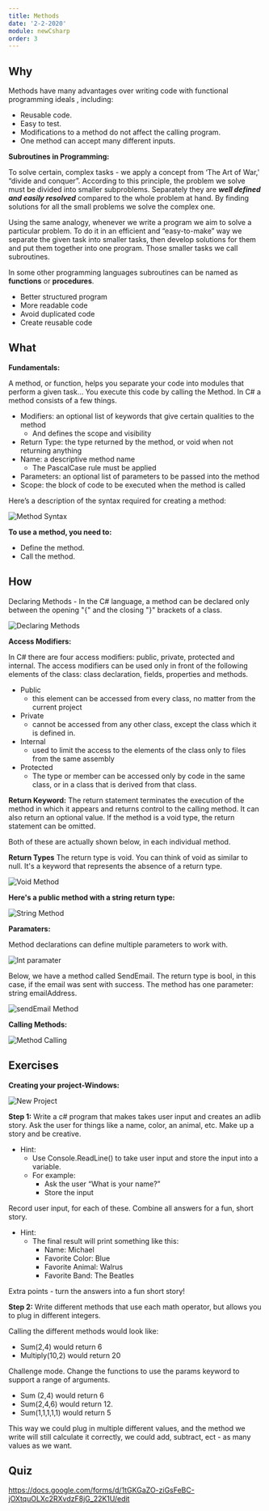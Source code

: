 ```yaml
---
title: Methods
date: '2-2-2020'
module: newCsharp
order: 3
---
```


## Why

Methods have many advantages over writing code with functional programming ideals , including:

* Reusable code.
* Easy to test.
* Modifications to a method do not affect the calling program.
* One method can accept many different inputs.

**Subroutines in Programming:**

To solve certain, complex tasks - we apply a concept from ‘The Art of War,' “divide and conquer”. According to this principle, the problem we solve must be divided into smaller subproblems. Separately they are ***well defined and easily resolved*** compared to the whole problem at hand. By finding solutions for all the small problems we solve the complex one.

Using the same analogy, whenever we write a program we aim to solve a particular problem. To do it in an efficient and “easy-to-make” way we separate the given task into smaller tasks, then develop solutions for them and put them together into one program. Those smaller tasks we call subroutines.

In some other programming languages subroutines can be named as **functions** or **procedures**.

* Better structured program
* More readable code
* Avoid duplicated code
* Create reusable code

## What

**Fundamentals:**

A method, or function, helps you separate your code into modules that perform a given task... You execute this code by calling the Method. In C# a method consists of a few things.

* Modifiers: an optional list of keywords that give certain qualities to the method
  * And defines the scope and visibility
* Return Type: the type returned by the method, or void when not returning anything
* Name: a descriptive method name
  * The PascalCase rule must be applied
* Parameters: an optional list of parameters to be passed into the method
* Scope: the block of code to be executed when the method is called

Here’s a description of the syntax required for creating a method:

![Method Syntax](../images/methodsEx0.png "Method Syntax")

**To use a method, you need to:**

* Define the method.
* Call the method.

## How

Declaring Methods - In the C# language, a method can be declared only between the opening "{" and the closing "}" brackets of a class.

![Declaring Methods](../images/methodsEx1.png "Declaring Methods")

**Access Modifiers:**

In C# there are four access modifiers: public, private, protected and internal. The access modifiers can be used only in front of the following elements of the class: class declaration, fields, properties and methods.

* Public
  * this element can be accessed from every class, no matter from the current project
* Private
  * cannot be accessed from any other class, except the class which it is defined in.
* Internal
  * used to limit the access to the elements of the class only to files from the same assembly
* Protected
  * The type or member can be accessed only by code in the same class, or in a class that is derived from that class.

**Return Keyword:**
The return statement terminates the execution of the method in which it appears and returns control to the calling method. It can also return an optional value. If the method is a void type, the return statement can be omitted.

Both of these are actually shown below, in each individual method.

**Return Types**
The return type is void. You can think of void as similar to null. It's a keyword that represents the absence of a return type.

![Void Method](../images/methodsEx2.png "Void Method")

**Here's a public method with a string return type:**

![String Method](../images/methodsEx3.png "String Method")

**Paramaters:**

Method declarations can define multiple parameters to work with.

![Int paramater](../images/methodsEx4.png "Int paramater")

Below, we have a method called SendEmail. The return type is bool, in this case, if the email was sent with success. The method has one parameter: string emailAddress.

![sendEmail Method](../images/methodsEx5.png "sendEmail Method")

**Calling Methods:**

![Method Calling](../images/methodsEx6.png "Method Calling")

## Exercises

**Creating your project-Windows:**

![New Project](../images/methodsEx7.png "New Project")

**Step 1:** Write a c# program that makes takes user input and creates an adlib story.
Ask the user for things like a name, color, an animal, etc. Make up a story and be creative.

* Hint:
  * Use Console.ReadLine() to take user input and store the input into a variable.
  * For example:
    * Ask the user “What is your name?”
    * Store the input

Record user input, for each of these. Combine all answers for a fun, short story.

* Hint:
  * The final result will print something like this:
    * Name: Michael
    * Favorite Color: Blue
    * Favorite Animal: Walrus
    * Favorite Band: The Beatles

Extra points - turn the answers into a fun short story!

**Step 2:**
Write different methods that use each math operator, but allows you to plug in different integers.

Calling the different methods would look like:

* Sum(2,4) would return 6
* Multiply(10,2) would return 20

Challenge mode. Change the functions to use the params keyword to support a range of arguments.

* Sum (2,4) would return 6
* Sum(2,4,6) would return 12.
* Sum(1,1,1,1,1) would return 5

This way we could plug in multiple different values, and the method we write will still calculate it correctly, we could add, subtract, ect - as many values as we want.

## Quiz

<https://docs.google.com/forms/d/1tGKGaZO-ziGsFeBC-jOXtquOLXc2RXvdzF8jG_22K1U/edit>
